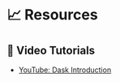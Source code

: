 # 📈 Resources

## 🎥 Video Tutorials
- [YouTube: Dask Introduction](https://www.youtube.com/watch?v=nnndxbr_Xq4)
